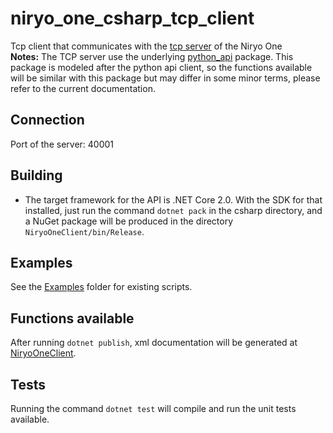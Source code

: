 # niryo_one_csharp_tcp_client
Tcp client that communicates with the [tcp server](../..) of the Niryo One
<br>**Notes:** The TCP server use the underlying [python_api](../../../niryo_one_python_api) package. This package is modeled after the python api client, so the functions available will be similar with this package but may differ in some minor terms, please refer to the current documentation.

## Connection

Port of the server: 40001

## Building

* The target framework for the API is .NET Core 2.0. With the SDK for that installed, just run the command `dotnet pack` in the csharp directory, and a NuGet package will be produced in the directory `NiryoOneClient/bin/Release`. 

## Examples

See the [Examples](Examples) folder for existing scripts.

## Functions available  

After running `dotnet publish`, xml documentation will be generated at [NiryoOneClient](NiryoOneClient/bin/Debug/netcoreapp3.0/publish/NiryoOneClient.xml). 

## Tests

Running the command `dotnet test` will compile and run the unit tests available.